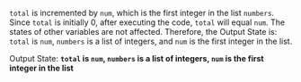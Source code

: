 `total` is incremented by `num`, which is the first integer in the list `numbers`. Since `total` is initially 0, after executing the code, `total` will equal `num`. The states of other variables are not affected. Therefore, the Output State is: `total` is `num`, `numbers` is a list of integers, and `num` is the first integer in the list.

Output State: **`total` is `num`, `numbers` is a list of integers, `num` is the first integer in the list**